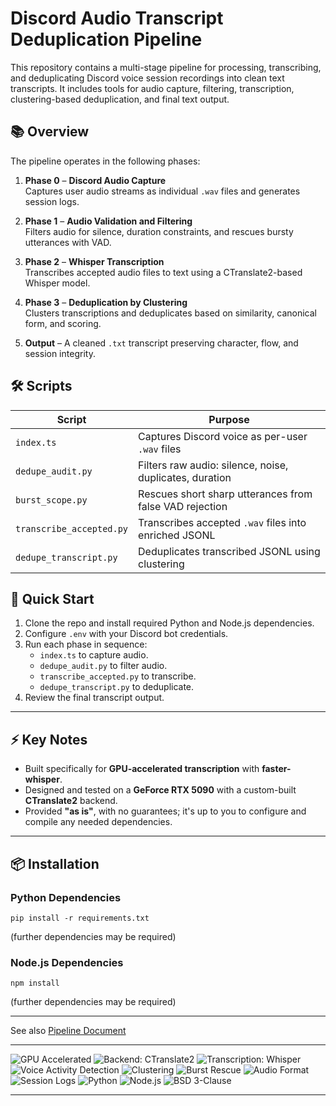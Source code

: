 # Discord Audio Transcript Deduplication Pipeline

This repository contains a multi-stage pipeline for processing, transcribing, and deduplicating Discord voice session recordings into clean text transcripts. It includes tools for audio capture, filtering, transcription, clustering-based deduplication, and final text output.

## 📚 Overview

The pipeline operates in the following phases:
1. **Phase 0** – **Discord Audio Capture**  
   Captures user audio streams as individual `.wav` files and generates session logs.

2. **Phase 1** – **Audio Validation and Filtering**  
   Filters audio for silence, duration constraints, and rescues bursty utterances with VAD.

3. **Phase 2** – **Whisper Transcription**  
   Transcribes accepted audio files to text using a CTranslate2-based Whisper model.

4. **Phase 3** – **Deduplication by Clustering**  
   Clusters transcriptions and deduplicates based on similarity, canonical form, and scoring.

5. **Output** – A cleaned `.txt` transcript preserving character, flow, and session integrity.

## 🛠 Scripts

| Script                  | Purpose                                                   |
|--------------------------|-----------------------------------------------------------|
| `index.ts`               | Captures Discord voice as per-user `.wav` files          |
| `dedupe_audit.py`        | Filters raw audio: silence, noise, duplicates, duration   |
| `burst_scope.py`         | Rescues short sharp utterances from false VAD rejection   |
| `transcribe_accepted.py` | Transcribes accepted `.wav` files into enriched JSONL     |
| `dedupe_transcript.py`   | Deduplicates transcribed JSONL using clustering           |

## 🚀 Quick Start

1. Clone the repo and install required Python and Node.js dependencies.
2. Configure `.env` with your Discord bot credentials.
3. Run each phase in sequence:
   - `index.ts` to capture audio.
   - `dedupe_audit.py` to filter audio.
   - `transcribe_accepted.py` to transcribe.
   - `dedupe_transcript.py` to deduplicate.
4. Review the final transcript output.

---

## ⚡ Key Notes
- Built specifically for **GPU-accelerated transcription** with **faster-whisper**.
- Designed and tested on a **GeForce RTX 5090** with a custom-built **CTranslate2** backend.
- Provided **"as is"**, with no guarantees; it's up to you to configure and compile any needed dependencies.

---

## 📦 Installation

### Python Dependencies
    pip install -r requirements.txt
(further dependencies may be required)

### Node.js Dependencies
    npm install 
(further dependencies may be required)

---

See also [Pipeline Document](https://github.com/Tromador/Discord-Transcription-Stack/blob/main/discord_transcript_pipeline.md)

---

![GPU Accelerated](https://img.shields.io/badge/GPU-accelerated-blueviolet?logo=nvidia&style=flat-square)
![Backend: CTranslate2](https://img.shields.io/badge/Backend-CTranslate2-green?style=flat-square)
![Transcription: Whisper](https://img.shields.io/badge/Transcription-Whisper_Large_v3-informational?style=flat-square)
![Voice Activity Detection](https://img.shields.io/badge/VAD-Silero-orange?style=flat-square)
![Clustering](https://img.shields.io/badge/Deduplication-Clustering_based-critical?style=flat-square)
![Burst Rescue](https://img.shields.io/badge/Burst_Rescue-Enabled-ff69b4?style=flat-square)
![Audio Format](https://img.shields.io/badge/Audio-WAV_48kHz_16bit_mono-lightgrey?style=flat-square)
![Session Logs](https://img.shields.io/badge/Logging-JSONL_per_user-yellow?style=flat-square)
![Python](https://img.shields.io/badge/Python-3.10%2B-blue?logo=python&style=flat-square)
![Node.js](https://img.shields.io/badge/Node.js-Required-yellowgreen?logo=node.js&style=flat-square)
![BSD 3-Clause](https://img.shields.io/badge/License-BSD_3--Clause-lightgrey?style=flat-square)

---
